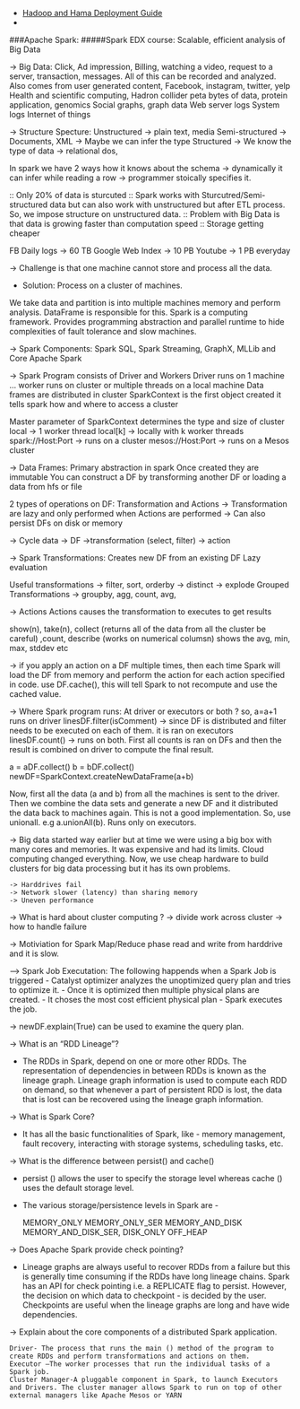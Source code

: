 * [Hadoop and Hama Deployment Guide](http://people.apache.org/~tjungblut/downloads/hamadocs/ApacheHamaInstallationGuide_06.pdf)
* 

###Apache Spark:
#####Spark EDX course:
Scalable, efficient analysis of Big Data

-> Big Data:
Click, Ad impression, Billing, watching a video, request to a server, transaction, messages. All of this can be recorded and analyzed.
Also comes from user generated content, Facebook, instagram, twitter, yelp
Health and scientific computing, Hadron collider peta bytes of data, protein application, genomics
Social graphs, graph data
Web server logs
System logs
Internet of things

-> Structure Specture:
Unstructured -> plain text, media
Semi-structured -> Documents, XML -> Maybe we can infer the type
Structured -> We know the type of data -> relational dos, 

In spark we have 2 ways how it knows about the schema
-> dynamically it can infer while reading a row
-> programmer stoically specifies it.

:: Only 20% of data is sturcuted
:: Spark works with Sturcutred/Semi-structured data but can also work with unstructured but after ETL process. So, we impose structure on unstructured data.
:: Problem with Big Data is that data is growing faster than computation speed 
:: Storage getting cheaper

FB Daily logs -> 60 TB
Google Web Index -> 10 PB
Youtube -> 1 PB everyday

-> Challenge is that one machine cannot store and process  all the data. 
  - Solution: Process on a cluster of machines.

We take data and partition is into multiple machines memory and perform analysis. DataFrame is responsible for this.
Spark is a computing framework. Provides programming abstraction and parallel runtime to hide complexities of fault tolerance and slow machines.

-> Spark Components:
Spark SQL, Spark Streaming, GraphX, MLLib and Core Apache Spark

-> Spark Program consists of Driver and Workers
Driver runs on 1 machine … 
worker runs on cluster or multiple threads on a local machine
Data frames are distributed in cluster
SparkContext is the first object created it tells spark how and where to access a cluster

Master parameter of SparkContext determines the type and size of cluster
local -> 1 worker thread
local[k] -> locally with k worker threads
spark://Host:Port -> runs on a cluster
mesos://Host:Port -> runs on a Mesos cluster


-> Data Frames:
Primary abstraction in spark
Once created they are immutable
You can construct a DF by transforming another DF or loading a data from hfs or file

2 types of operations on DF: Transformation and Actions
-> Transformation are lazy and only performed when Actions are performed
-> Can also persist DFs on disk or memory

-> Cycle
data -> DF ->transformation (select, filter) -> action

-> Spark Transformations:
Creates new DF from an existing DF
Lazy evaluation

Useful transformations -> filter, sort, orderby -> distinct -> explode 
Grouped Transformations -> groupby, agg, count, avg, 

-> Actions
Actions causes the transformation to executes to get results

show(n), take(n), collect (returns all of the data from all the cluster be careful) ,count, describe (works on numerical columsn) shows the avg, min, max, stddev etc

-> if you apply an action on a DF multiple times, then each time Spark will load the DF from memory and perform the action for each action specified in 
code. use DF.cache(), this will tell Spark to not recompute and use the cached value.


-> Where Spark program runs: At driver or executors or both ?
so, a=a+1 runs on driver
linesDF.filter(isComment) -> since DF is distributed and filter needs to be executed on each of them. it is ran on executors
linesDF.count() -> runs on both. First all counts is ran on DFs and then the result is combined on driver to compute the final result.


a = aDF.collect()
b = bDF.collect()
newDF=SparkContext.createNewDataFrame(a+b)

Now, first all the data (a and b) from all the machines is sent to the driver. Then we combine the data sets and generate a new DF and it distributed the data back to machines again. This is not a good implementation. So, use unionall. e.g a.unionAll(b). Runs only on executors.



-> Big data started way earlier but at time we were using a big box with many cores and memories. It was expensive and had its limits. Cloud computing changed everything. Now, we use cheap hardware to build clusters for big data processing but it has its own problems.

	-> Harddrives fail
	-> Network slower (latency) than sharing memory
	-> Uneven performance

-> What is hard about cluster computing ?
	-> divide work across cluster
	-> how to handle failure

-> Motiviation for Spark
	Map/Reduce phase read and write from harddrive and it is slow. 


——> Spark Job Executation:
The following happends when a Spark Job is triggered
	- Catalyst optimizer analyzes the unoptimized query plan and tries to optimize it.
	- Once it is optimized then multiple physical plans are created. 
	- It choses the most cost efficient physical plan 
	- Spark executes the job.

-> newDF.explain(True) can be used to examine the query plan.

-> What is an “RDD Lineage”?
  - The RDDs in Spark, depend on one or more other RDDs. The representation of dependencies in between RDDs is known as the lineage graph. Lineage graph information is used to compute each RDD on demand, so that whenever a part of persistent RDD is lost, the data that is lost can be recovered using the lineage graph information.
  
->  What is Spark Core?
  - It has all the basic functionalities of Spark, like - memory management, fault recovery, interacting with storage systems, scheduling tasks, etc.
  
-> What is the difference between persist() and cache()
  - persist () allows the user to specify the storage level whereas cache () uses the default storage level.
  - The various storage/persistence levels in Spark are -

    MEMORY_ONLY
    MEMORY_ONLY_SER
    MEMORY_AND_DISK
    MEMORY_AND_DISK_SER, DISK_ONLY
    OFF_HEAP

-> Does Apache Spark provide check pointing?
  - Lineage graphs are always useful to recover RDDs from a failure but this is generally time consuming if the RDDs have long lineage chains. Spark has an API for check pointing i.e. a REPLICATE flag to persist. However, the decision on which data to checkpoint - is decided by the user. Checkpoints are useful when the lineage graphs are long and have wide dependencies.
  
->  Explain about the core components of a distributed Spark application.

    Driver- The process that runs the main () method of the program to create RDDs and perform transformations and actions on them.
    Executor –The worker processes that run the individual tasks of a Spark job.
    Cluster Manager-A pluggable component in Spark, to launch Executors and Drivers. The cluster manager allows Spark to run on top of other external managers like Apache Mesos or YARN 
  
  

